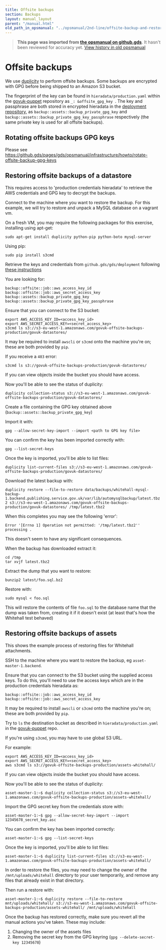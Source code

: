 ```yaml
---
title: Offsite backups
section: Backups
layout: manual_layout
parent: "/manual.html"
old_path_in_opsmanual: "../opsmanual/2nd-line/offsite-backup-and-restore.md"
---
```




> **This page was imported from [the opsmanual on github.gds](https://github.gds/gds/opsmanual)**.
It hasn't been reviewed for accuracy yet.
[View history in old opsmanual](https://github.gds/gds/opsmanual/tree/master/2nd-line/offsite-backup-and-restore.md)


# Offsite backups

We use [duplicity](http://duplicity.nongnu.org/) to perform offsite backups. Some
backups are encrypted with GPG before being shipped to an Amazon S3 bucket.

The fingerprint of the key can be found in `hieradata/production.yaml` within
the [govuk-puppet](https://github.com/alphagov/govuk-puppet) repository as
`_: &offsite_gpg_key `.
The key and passphrase are both stored in encrypted hieradata in the
[deployment repository](https://github.gds/gds/deployment),
as `backup::assets::backup_private_gpg_key` and `backup::assets::backup_private_gpg_key_passphrase`
respectively (the same private key is used for all offsite backups).

## Rotating offsite backups GPG keys

Please see
<https://github.gds/pages/gds/opsmanual/infrastructure/howto/rotate-offsite-backup-gpg-keys>

## Restoring offsite backups of a datastore

This requires access to 'production credentials hieradata' to retrieve the
AWS credentials and GPG key to decrypt the backups.

Connect to the machine where you want to restore the backup. For this example,
we will try to restore and unpack a MySQL database on a vagrant vm.

On a fresh VM, you may require the following packages for this exercise,
installing using apt-get:

```
sudo apt-get install duplicity python-pip python-boto mysql-server
```

Using pip:

`sudo pip install s3cmd`

Retrieve the keys and credentials from `github.gds/gds/deployment`
following [these instructions](https://github.gds/gds/deployment/tree/master/puppet#common-actions)

You are looking for:

```
backup::offsite::job::aws_access_key_id
backup::offsite::job::aws_secret_access_key
backup::assets::backup_private_gpg_key
backup::assets::backup_private_gpg_key_passphrase
```

Ensure that you can connect to the S3 bucket:

```
export AWS_ACCESS_KEY_ID=<access_key_id>
export AWS_SECRET_ACCESS_KEY=<secret_access_key>
s3cmd ls s3://s3-eu-west-1.amazonaws.com/govuk-offsite-backups-production/govuk-datastores/
```

It may be required to install `awscli` or `s3cmd` onto the machine you're on;
these are both provided by `pip`.

If you receive a `403` error:

`s3cmd ls s3://govuk-offsite-backups-production/govuk-datastores/`

If you can view objects inside the bucket you should have access.

Now you'll be able to see the status of duplicity:

`duplicity collection-status s3://s3-eu-west-1.amazonaws.com/govuk-offsite-backups-production/govuk-datastores/`

Create a file containing the GPG key obtained above (`backup::assets::backup_private_gpg_key`)

Import it with:

`gpg --allow-secret-key-import --import <path to GPG key file>`

You can confirm the key has been imported correctly with:

`gpg --list-secret-keys`

Once the key is imported, you'll be able to list files:

`duplicity list-current-files s3://s3-eu-west-1.amazonaws.com/govuk-offsite-backups-production/govuk-datastores/`

Download the latest backup with:

`duplicity restore --file-to-restore data/backups/whitehall-mysql-backup-1.backend.publishing.service.gov.uk/var/lib/automysqlbackup/latest.tbz2 s3://s3-eu-west-1.amazonaws.com/govuk-offsite-backups-production/govuk-datastores/ /tmp/latest.tbz2`

When this completes you may see the following 'error':

`Error '[Errno 1] Operation not permitted: '/tmp/latest.tbz2'' processing .`

This doesn't seem to have any significant consequences.

When the backup has downloaded extract it:

```
cd /tmp
tar xvjf latest.tbz2
```

Extract the dump that you want to restore:

```
bunzip2 latest/foo.sql.bz2
```

Restore with:

`sudo mysql < foo.sql`

This will restore the contents of file `foo.sql` to the database name that the
dump was taken from, creating it if it doesn't exist (at least that's how the Whitehall test behaved)

## Restoring offsite backups of assets

This shows the example process of restoring files for Whitehall attachments.

SSH to the machine where you want to restore the backup, eg
`asset-master-1.backend`.

Ensure that you can connect to the S3 bucket using the supplied access keys.
To do this, you'll need to use the access keys
which are in the production credentials hieradata as:

```
backup::offsite::job::aws_access_key_id
backup::offsite::job::aws_secret_access_key
```

It may be required to install `awscli` or `s3cmd` onto the machine you're on;
these are both provided by `pip`.

Try to `ls` the destination bucket as described in `hieradata/production.yaml`
in the [govuk-puppet](https://github.com/alphagov/govuk-puppet) repo.

If you're using `s3cmd`, you may have to use global S3 URL.

For example:

```
export AWS_ACCESS_KEY_ID=<access_key_id>
export AWS_SECRET_ACCESS_KEY=<secret_access_key>
aws s3cmd ls s3://govuk-offsite-backups-production/assets-whitehall/
```

If you can view objects inside the bucket you should have access.

Now you'll be able to see the status of duplicity:

`asset-master-1:~$ duplicity collection-status s3://s3-eu-west-1.amazonaws.com/govuk-offsite-backups-production/assets-whitehall/`

Import the GPG secret key from the credentials store with:

`asset-master-1:~$ gpg --allow-secret-key-import --import 12345678_secret_key.asc`

You can confirm the key has been imported correctly:

`asset-master-1:~$ gpg --list-secret-keys`

Once the key is imported, you'll be able to list files:

`asset-master-1:~$ duplicity list-current-files s3://s3-eu-west-1.amazonaws.com/govuk-offsite-backups-production/assets-whitehall/`

In order to restore the files, you may need to change the owner of the
`/mnt/uploads/whitehall` directory to your user temporarily, and remove
any files that already exist in that directory.

Then run a restore with:

`asset-master-1:~$ duplicity restore --file-to-restore mnt/uploads/whitehall/ s3://s3-eu-west-1.amazonaws.com/govuk-offsite-backups-production/assets-whitehall/ /mnt/uploads/whitehall`

Once the backup has restored correctly, make sure you revert all the
manual actions you've taken. These may include:

1.  Changing the owner of the assets files
2.  Removing the secret key from the GPG keyring
    (`gpg --delete-secret-key 12345678`)
